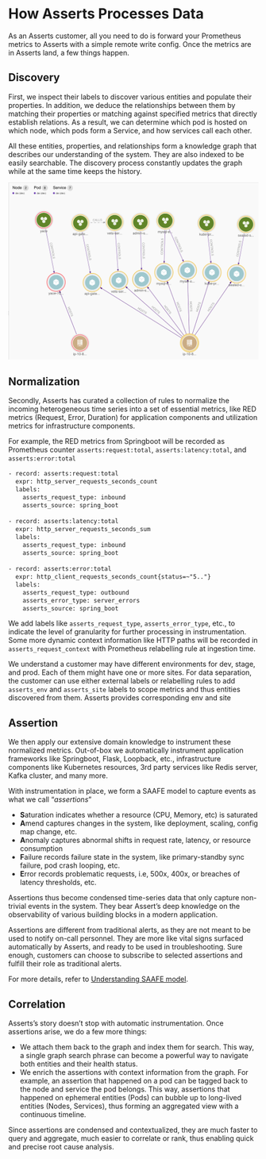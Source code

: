 # How Asserts Processes Data

As an Asserts customer, all you need to do is forward your Prometheus metrics to Asserts with a simple remote write config. Once the metrics are in Asserts land, a few things happen.

## Discovery <a href="#howassertsworks-wip-discovery" id="howassertsworks-wip-discovery"></a>

First, we inspect their labels to discover various entities and populate their properties. In addition, we deduce the relationships between them by matching their properties or matching against specified metrics that directly establish relations. As a result, we can determine which pod is hosted on which node, which pods form a Service, and how services call each other.

All these entities, properties, and relationships form a knowledge graph that describes our understanding of the system. They are also indexed to be easily searchable. The discovery process constantly updates the graph while at the same time keeps the history.

![](<.gitbook/assets/image (1) (1).png>)

## Normalization <a href="#howassertsworks-wip-normalization" id="howassertsworks-wip-normalization"></a>

Secondly, Asserts has curated a collection of rules to normalize the incoming heterogeneous time series into a set of essential metrics, like RED metrics (Request, Error, Duration) for application components and utilization metrics for infrastructure components.

For example, the RED metrics from Springboot will be recorded as Prometheus counter `asserts:request:total`, `asserts:latency:total`, and `asserts:error:total`

```
- record: asserts:request:total
  expr: http_server_requests_seconds_count
  labels:
    asserts_request_type: inbound
    asserts_source: spring_boot

- record: asserts:latency:total
  expr: http_server_requests_seconds_sum
  labels:
    asserts_request_type: inbound
    asserts_source: spring_boot

- record: asserts:error:total
  expr: http_client_requests_seconds_count{status=~"5.."}
  labels:
    asserts_request_type: outbound
    asserts_error_type: server_errors
    asserts_source: spring_boot
```

We add labels like `asserts_request_type`, `asserts_error_type`, etc., to indicate the level of granularity for further processing in instrumentation. Some more dynamic context information like HTTP paths will be recorded in `asserts_request_context` with Prometheus relabelling rule at ingestion time.

We understand a customer may have different environments for dev, stage, and prod. Each of them might have one or more sites. For data separation, the customer can use either external labels or relabelling rules to add `asserts_env` and `asserts_site` labels to scope metrics and thus entities discovered from them. Asserts provides corresponding env and site

## Assertion <a href="#howassertsworks-wip-assertion" id="howassertsworks-wip-assertion"></a>

We then apply our extensive domain knowledge to instrument these normalized metrics. Out-of-box we automatically instrument application frameworks like Springboot, Flask, Loopback, etc., infrastructure components like Kubernetes resources, 3rd party services like Redis server, Kafka cluster, and many more.

With instrumentation in place, we form a SAAFE model to capture events as what we call “_assertions_”

* **S**aturation indicates whether a resource (CPU, Memory, etc) is saturated
* **A**mend captures changes in the system, like deployment, scaling, config map change, etc.
* **A**nomaly captures abnormal shifts in request rate, latency, or resource consumption
* **F**ailure records failure state in the system, like primary-standby sync failure, pod crash looping, etc.
* **E**rror records problematic requests, i.e, 500x, 400x, or breaches of latency thresholds, etc.

Assertions thus become condensed time-series data that only capture non-trivial events in the system. They bear Assert’s deep knowledge on the observability of various building blocks in a modern application.

Assertions are different from traditional alerts, as they are not meant to be used to notify on-call personnel. They are more like vital signs surfaced automatically by Asserts, and ready to be used in troubleshooting. Sure enough, customers can choose to subscribe to selected assertions and fulfill their role as traditional alerts.

For more details, refer to [Understanding SAAFE model](understanding-saafe-model.md).

## Correlation <a href="#howassertsworks-wip-correlation" id="howassertsworks-wip-correlation"></a>

Asserts’s story doesn’t stop with automatic instrumentation. Once assertions arise, we do a few more things:

* We attach them back to the graph and index them for search. This way, a single graph search phrase can become a powerful way to navigate both entities and their health status.
* We enrich the assertions with context information from the graph. For example, an assertion that happened on a pod can be tagged back to the node and service the pod belongs. This way,  assertions that happened on ephemeral entities (Pods) can bubble up to long-lived entities (Nodes, Services), thus forming an aggregated view with a continuous timeline.

Since assertions are condensed and contextualized, they are much faster to query and aggregate, much easier to correlate or rank, thus enabling quick and precise root cause analysis.
